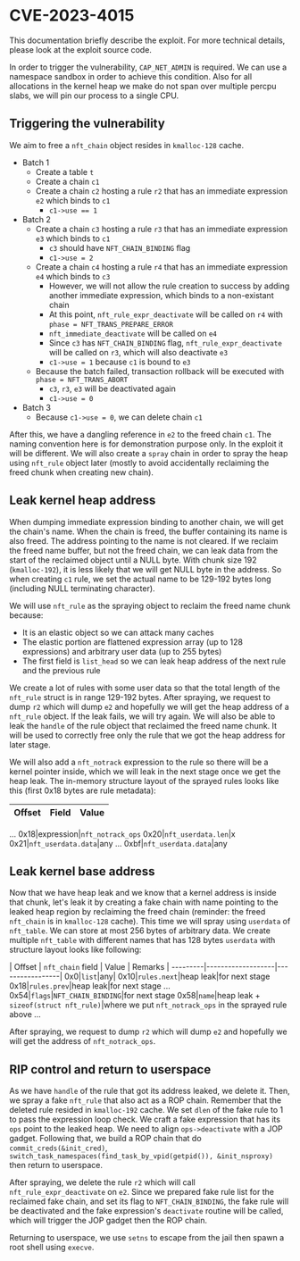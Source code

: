 # CVE-2023-4015

This documentation briefly describe the exploit. For more technical details, please look at the exploit source code.

In order to trigger the vulnerability, `CAP_NET_ADMIN` is required. We can use a namespace sandbox in order to achieve this condition.
Also for all allocations in the kernel heap we make do not span over multiple percpu slabs, we will pin our process to a single CPU.

## Triggering the vulnerability

We aim to free a `nft_chain` object resides in `kmalloc-128` cache.

- Batch 1
    - Create a table `t`
    - Create a chain `c1`
    - Create a chain `c2` hosting a rule `r2` that has an immediate expression `e2` which binds to `c1`
        + `c1->use == 1`
- Batch 2
    - Create a chain `c3` hosting a rule `r3` that has an immediate expression `e3` which binds to `c1`
        + `c3` should have `NFT_CHAIN_BINDING` flag
        + `c1->use = 2`
    - Create a chain `c4` hosting a rule `r4` that has an immediate expression `e4` which binds to `c3`
        + However, we will not allow the rule creation to success by adding another immediate expression, which binds to a non-existant chain
        + At this point, `nft_rule_expr_deactivate` will be called on `r4` with `phase = NFT_TRANS_PREPARE_ERROR`
        + `nft_immediate_deactivate` will be called on `e4`
        + Since `c3` has `NFT_CHAIN_BINDING` flag, `nft_rule_expr_deactivate` will be called on `r3`, which will also deactivate `e3`
        + `c1->use = 1` because `c1` is bound to `e3`
    - Because the batch failed, transaction rollback will be executed with `phase = NFT_TRANS_ABORT`
        + `c3`, `r3`, `e3` will be deactivated again
        + `c1->use = 0`
- Batch 3
    - Because `c1->use = 0`, we can delete chain `c1`

After this, we have a dangling reference in `e2` to the freed chain `c1`.
The naming convention here is for demonstration purpose only. In the exploit it will be different.
We will also create a `spray` chain in order to spray the heap using `nft_rule` object later (mostly to avoid accidentally reclaiming the freed chunk when creating new chain).

## Leak kernel heap address

When dumping immediate expression binding to another chain, we will get the chain's name.
When the chain is freed, the buffer containing its name is also freed. The address pointing to the name is not cleared.
If we reclaim the freed name buffer, but not the freed chain, we can leak data from the start of the reclaimed object until a NULL byte.
With chunk size 192 (`kmalloc-192`), it is less likely that we will get NULL byte in the address.
So when creating `c1` rule, we set the actual name to be 129-192 bytes long (including NULL terminating character).

We will use `nft_rule` as the spraying object to reclaim the freed name chunk because:

- It is an elastic object so we can attack many caches
- The elastic portion are flattened expression array (up to 128 expressions) and arbitrary user data (up to 255 bytes)
- The first field is `list_head` so we can leak heap address of the next rule and the previous rule

We create a lot of rules with some user data so that the total length of the `nft_rule` struct is in range 129-192 bytes.
After spraying, we request to dump `r2` which will dump `e2` and hopefully we will get the heap address of a `nft_rule` object.
If the leak fails, we will try again.
We will also be able to leak the `handle` of the rule object that reclaimed the freed name chunk.
It will be used to correctly free only the rule that we got the heap address for later stage.

We will also add a `nft_notrack` expression to the rule so there will be a kernel pointer inside, which we will leak in the next stage once we get the heap leak. The in-memory structure layout of the sprayed rules looks like this (first 0x18 bytes are rule metadata):

| Offset | Field | Value | 
---------|-------|-------|
...
0x18|expression|`nft_notrack_ops`
0x20|`nft_userdata.len`|x
0x21|`nft_userdata.data`|any
...
0xbf|`nft_userdata.data`|any

## Leak kernel base address

Now that we have heap leak and we know that a kernel address is inside that chunk, let's leak it by creating a fake chain with name pointing to the leaked heap region by reclaiming the freed chain (reminder: the freed `nft_chain` is in `kmalloc-128` cache).
This time we will spray using `userdata` of `nft_table`. We can store at most 256 bytes of arbitrary data.
We create multiple `nft_table` with different names that has 128 bytes `userdata` with structure layout looks like following:

| Offset | `nft_chain` field | Value | Remarks |
---------|-------------------|-----------------|
0x0|`list`|any|
0x10|`rules.next`|heap leak|for next stage
0x18|`rules.prev`|heap leak|for next stage
...
0x54|`flags`|`NFT_CHAIN_BINDING`|for next stage
0x58|`name`|heap leak + `sizeof(struct nft_rule)`|where we put `nft_notrack_ops` in the sprayed rule above
...

After spraying, we request to dump `r2` which will dump `e2` and hopefully we will get the address of `nft_notrack_ops`.

## RIP control and return to userspace

As we have `handle` of the rule that got its address leaked, we delete it. 
Then, we spray a fake `nft_rule` that also act as a ROP chain. Remember that the deleted rule resided in `kmalloc-192` cache.
We set `dlen` of the fake rule to 1 to pass the expression loop check.
We craft a fake expression that has its `ops` point to the leaked heap. We need to align `ops->deactivate` with a JOP gadget.
Following that, we build a ROP chain that do `commit_creds(&init_cred)`, `switch_task_namespaces(find_task_by_vpid(getpid()), &init_nsproxy)` then return to userspace.

After spraying, we delete the rule `r2` which will call `nft_rule_expr_deactivate` on `e2`. Since we prepared fake rule list for the reclaimed fake chain, and set its flag to `NFT_CHAIN_BINDING`, the fake rule will be deactivated and the fake expression's `deactivate` routine will be called, which will trigger the JOP gadget then the ROP chain.

Returning to userspace, we use `setns` to escape from the jail then spawn a root shell using `execve`.
